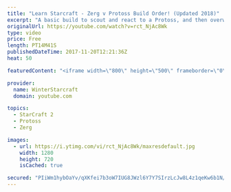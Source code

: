 ```yaml
---
title: "Learn Starcraft - Zerg v Protoss Build Order! (Updated 2018)"
excerpt: "A basic build to scout and react to a Protoss, and then overwhelm them with the swarm! Meant for lower level players looking for direction, not higher level looking for the dankest meta. -- Watch live at https://www.twitch.tv/wintergaming"
originalUrl: https://youtube.com/watch?v=rct_NjAc8Wk
type: video
price: Free
length: PT14M41S
publishedDateTime: 2017-11-20T12:21:36Z
heat: 50

featuredContent: "<iframe width=\"800\" height=\"500\" frameborder=\"0\" src=\"https://www.youtube.com/embed/rct_NjAc8Wk\" allow=\"accelerometer; autoplay; encrypted-media; gyroscope; picture-in-picture\" allowfullscreen></iframe>"

provider:
  name: WinterStarcraft
  domain: youtube.com

topics:
  - StarCraft 2
  - Protoss
  - Zerg

images:
  - url: https://i.ytimg.com/vi/rct_NjAc8Wk/maxresdefault.jpg
    width: 1280
    height: 720
    isCached: true

secured: "PIiWm1hybOaYv/qXKfei7b3oW7IUG8JWzl6Y7Y7SIrzLcJw8L4z1qeKw6b1N/Wo+k/CW+YTgo2nGOY2hOzVcWWTSzmIkNpu4dv13hdoTMqnI0vYeowm7L/dHlwaPkG02BsxQq/bN0GX9bY4HMQR5tG6lpFlKVf5iQnh+MbVT/iLJK7KOCpNC4mT0hPLjK+JMsgr7j41AsyJUNn3RcDZpS0sbJx/tUzQzGF76ubl/w4kuyIwM228gp04xOa6CfU0C6/53XghA49HAnSk59rXQk9juyJO/3/M2dvyWAk6Dj3zUdtMpQsncit2re7Osbz6roz2r/8toyvUFtJ9BLqkKhcCmdH6XNx++pZtlCJLAMW0m/vy6c/JkaZ+WkKBEfZyEveztXJ45nTeH3mBM5iQ0xWKdjl6cG4izNxKP9Zbnl7Q=;KQpI9E0sT12zH1X34tOyiw=="
---
```


